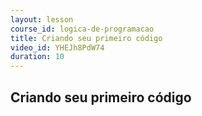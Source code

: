 ```yaml
---
layout: lesson
course_id: logica-de-programacao
title: Criando seu primeiro código
video_id: YHEJh8PdW74
duration: 10
---
```


## Criando seu primeiro código
